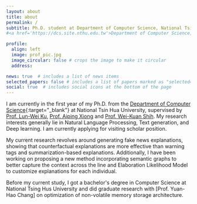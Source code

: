 ```yaml
---
layout: about
title: about
permalink: /
subtitle: Ph.D. student at Department of Computer Science, National Tsing Hua University <a href='https://dcs.site.nthu.edu.tw'> and <a href='https://academiasinicanlplab.github.io/#members'> Natural Language Processing and Sentiment Analysis Lab, Academia Sinica </a>
#<a href='https://dcs.site.nthu.edu.tw'>Department of Computer Science, #National Tsing Hua University </a>

profile:
  align: left
  image: prof_pic.jpg
  image_circular: false # crops the image to make it circular
  address:

news: true  # includes a list of news items
selected_papers: false # includes a list of papers marked as "selected={true}"
social: true  # includes social icons at the bottom of the page
---
```


I am currently in the first year of my Ph.D. from the [Department of Computer Science](https://dcs-en.site.nthu.edu.tw/index.php){:target="\_blank"} at National Tsin Hua University, supervised by [Prof. Lun-Wei Ku](https://www.iis.sinica.edu.tw/pages/lwku/index_en.html), [Prof. Aiping Xiong](https://ist.psu.edu/directory/axx29) and [Prof. Wei-Kuan Shih](https://dblp.org/pid/16/5006.html). My research interests generally lie in Natural Language Processing, Text generation, and Deep learning. I am currently applying for visiting scholar position.

My current research revolves around generating fake news explanations, showing that counterfactual explanations are more effective than warning tags and summarization-based explanations. Additionally, I have been working on proposing a new method incorporating semantic graphs to better capture the context across the line and Elaboration Likelihood Model to customize explanations for each individual.

Before my current study, I got a bachelor's degree in Computer Science at National Tsing Hus University and did graduate research with [Prof. Yuan-Hao Chang] on optimization of non-volatile memory storage architecture. 

